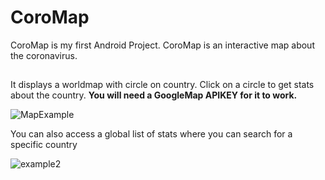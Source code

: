 # CoroMap

CoroMap is my first Android Project.
CoroMap is an interactive map about the coronavirus.
##
It displays a worldmap with circle on country. Click on a circle to get stats about the country. 
**You will need a GoogleMap APIKEY for it to work.**

![MapExample](https://i.ibb.co/bvNK4BP/image.png)

You can also access a global list of stats where you can search for a specific country 

![example2](https://i.ibb.co/5cYCCYV/image.png)
